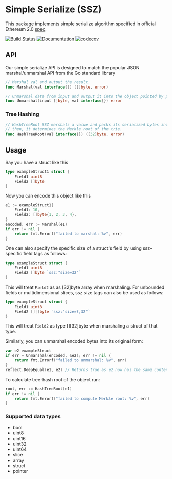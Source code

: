 # Simple Serialize (SSZ)

This package implements simple serialize algorithm specified in official Ethereum 2.0 [spec](https://github.com/ethereum/eth2.0-specs/blob/master/specs/simple-serialize.md).

[![Build Status](https://badge.buildkite.com/5945b9820092260cdc05fc0c736f50df313e15929dd0c864c4.svg?branch=master)](https://buildkite.com/prysmatic-labs/go-ssz)
[![Documentation](https://godoc.org/github.com/prysmatic-labs/go-ssz?status.svg)](http://godoc.org/github.com/prysmatic-labs/go-ssz)
[![codecov](https://codecov.io/gh/prysmaticlabs/go-ssz/branch/master/graph/badge.svg)](https://codecov.io/gh/prysmaticlabs/go-ssz)

## API

Our simple serialize API is designed to match the popular JSON marshal/unmarshal API from the Go standard library

```go
// Marshal val and output the result.
func Marshal(val interface{}) ([]byte, error)
```

```go
// Unmarshal data from input and output it into the object pointed by pointer val.
func Unmarshal(input []byte, val interface{}) error
```

### Tree Hashing

```go
// HashTreeRoot SSZ marshals a value and packs its serialized bytes into leaves of a Merkle trie -
// then, it determines the Merkle root of the trie.
func HashTreeRoot(val interface{}) ([32]byte, error)
````

## Usage

Say you have a struct like this

```go
type exampleStruct1 struct {
    Field1 uint8
    Field2 []byte
}
````

Now you can encode this object like this

```go
e1 := exampleStruct1{
    Field1: 10,
    Field2: []byte{1, 2, 3, 4},
}
encoded, err := Marshal(e1)
if err != nil {
    return fmt.Errorf("failed to marshal: %v", err)
}
```

One can also specify the specific size of a struct's field by using
ssz-specific field tags as follows:

```go
type exampleStruct struct {
    Field1 uint8
    Field2 []byte `ssz:"size=32"`
}
```

This will treat `Field2` as as [32]byte array when marshaling. For unbounded
fields or multidimensional slices, ssz size tags can also be used as follows:

```go
type exampleStruct struct {
    Field1 uint8
    Field2 [][]byte `ssz:"size=?,32"`
}
```

This will treat `Field2` as type [][32]byte when marshaling a
struct of that type.

Similarly, you can unmarshal encoded bytes into its original form:

```go
var e2 exampleStruct
if err = Unmarshal(encoded, &e2); err != nil {
    return fmt.Errorf("failed to unmarshal: %v", err)
}
reflect.DeepEqual(e1, e2) // Returns true as e2 now has the same content as e1.
```

To calculate tree-hash root of the object run:

```go
root, err := HashTreeRoot(e1)
if err != nil {
    return fmt.Errorf("failed to compute Merkle root: %v", err)
}
```

### Supported data types
- bool
- uint8
- uint16
- uint32
- uint64
- slice
- array
- struct
- pointer
